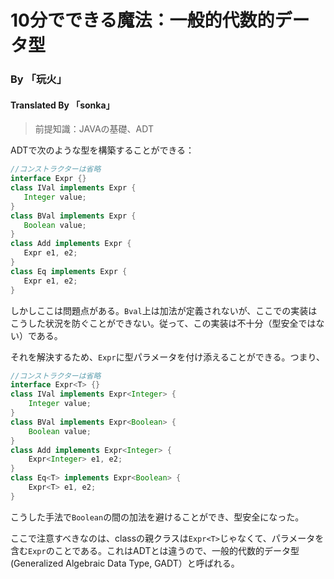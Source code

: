 # 10分でできる魔法：一般的代数的データ型
### By 「玩火」 
#### Translated By 「sonka」

> 前提知識：JAVAの基礎、ADT

 ADTで次のような型を構築することができる：

 ```java
//コンストラクターは省略
interface Expr {}
class IVal implements Expr {
    Integer value;
}
class BVal implements Expr {
    Boolean value;
}
class Add implements Expr {
    Expr e1, e2;
}
class Eq implements Expr {
    Expr e1, e2;
}
 ```
 
 しかしここは問題点がある。`Bval`上は加法が定義されないが、ここでの実装はこうした状況を防ぐことができない。従って、この実装は不十分（型安全ではない）である。

 それを解決するため、`Expr`に型パラメータを付け添えることができる。つまり、
```java
//コンストラクターは省略
interface Expr<T> {}
class IVal implements Expr<Integer> {
    Integer value;
}
class BVal implements Expr<Boolean> {
    Boolean value;
}
class Add implements Expr<Integer> {
    Expr<Integer> e1, e2;
}
class Eq<T> implements Expr<Boolean> {
    Expr<T> e1, e2;
}
```
こうした手法で`Boolean`の間の加法を避けることができ、型安全になった。

ここで注意すべきなのは、classの親クラスは`Expr<T>`じゃなくて、パラメータを含む`Expr`のことである。これはADTとは違うので、一般的代数的データ型(Generalized Algebraic Data Type, GADT）と呼ばれる。




